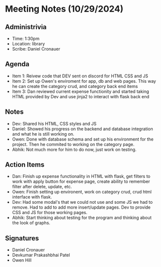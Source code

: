 # Meeting Notes (10/29/2024)

## Administrivia
* Time: 1:30pm
* Location: library
* Scribe: Daniel Cronauer

## Agenda

- Item 1: Reivew code that DEV sent on discord for HTML CSS and JS
- Item 2: Set up Owen's enviroment for app, db and web pages. This way he can create the category crud, and category back end items
- Item 3: Dan reviewed current expense functionity and started taking HTML provided by Dev and use jinja2 to interact with flask back end

## Notes
- Dev: Shared his HTML, CSS styles and JS
- Daniel: Showed his progress on the backend and database integration and what he is still working on.
- Owen: Done with database schema and set up his environment for the project. Then he commited to working on the category page.
- Abhik: Not much more for him to do now, just work on testing.


## Action Items
- Dan: Finish up expense functionality in HTML with flask, get filters to work with apply button for expense page, create ability to remember filter after delete, update, etc.
- Owen: Finish setting up environent, work on category crud, crud html interface with flask.
- Dev: Had some modal's that we could not use and some JS we had to remove. Had to add to add more insert/update pages. Dev to provide CSS and JS for those working pages.
- Abhik: Start thinking about testing for the program and thinking about the look of graphs. 


## Signatures
- Daniel Cronauer
- Devkumar Prakashbhai Patel
- Owen Hill

